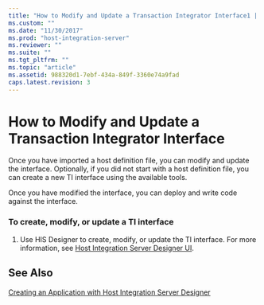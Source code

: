 ```yaml
---
title: "How to Modify and Update a Transaction Integrator Interface1 | Microsoft Docs"
ms.custom: ""
ms.date: "11/30/2017"
ms.prod: "host-integration-server"
ms.reviewer: ""
ms.suite: ""
ms.tgt_pltfrm: ""
ms.topic: "article"
ms.assetid: 988320d1-7ebf-434a-849f-3360e74a9fad
caps.latest.revision: 3
---
```

# How to Modify and Update a Transaction Integrator Interface
Once you have imported a host definition file, you can modify and update the interface. Optionally, if you did not start with a host definition file, you can create a new TI interface using the available tools.  
  
 Once you have modified the interface, you can deploy and write code against the interface.  
  
### To create, modify, or update a TI interface  
  
1.  Use HIS Designer to create, modify, or update the TI interface. For more information, see [Host Integration Server Designer UI](../core/host-integration-server-designer-ui2.md).  
  
## See Also  
 [Creating an Application with Host Integration Server Designer](../core/creating-an-application-with-host-integration-server-designer2.md)